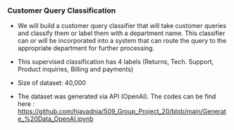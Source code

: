 ### Customer Query Classification

*  We will build a customer query classifier that will take customer queries and classify them or label them with a department name. This classifier can or will be incorporated into a system that can route the query to the appropriate department for further processing.

*  This supervised classification has 4 labels (Returns, Tech. Support, Product inquiries, Billing and payments)

* Size of dataset: 40,000

*  The dataset was generated via API (OpenAI). The codes can be find here :
  https://github.com/hjavadnia/509_Group_Project_20/blob/main/Generate_%20Data_OpenAI.ipynb
  

